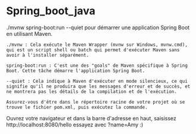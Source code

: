 # Spring_boot_java
./mvnw spring-boot:run --quiet
pour démarrer une application Spring Boot en utilisant Maven. 

    ./mvnw : Cela exécute le Maven Wrapper (mvnw sur Windows, mvnw.cmd), qui est un script shell ou batch qui permet d'exécuter Maven sans avoir à l'installer séparément.

    spring-boot:run : C'est une des "goals" de Maven spécifique à Spring Boot. Cette tâche démarre l'application Spring Boot.

    --quiet : Cela indique à Maven d'exécuter en mode silencieux, ce qui signifie qu'il ne produira que les messages d'erreur et de succès, et ne montrera pas les détails de la compilation et de l'exécution.
    
    Assurez-vous d'être dans le répertoire racine de votre projet où se trouve le fichier pom.xml, puis exécutez la commande.

Ouvrez votre navigateur et dans la barre d'adresse en haut, saisissez http://localhost:8080/hello
essayez avec ?name=Amy :)
